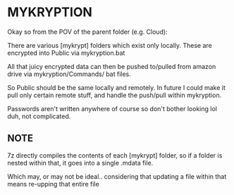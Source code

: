 # MYKRYPTION
Okay so from the POV of the parent folder (e.g. Cloud):

There are various [mykrypt] folders which exist only locally.
These are encrypted into Public via mykryption.bat

All that juicy encrypted data can then be pushed to/pulled from amazon drive via mykryption/Commands/ bat files.

So Public should be the same locally and remotely.
In future I could make it pull only certain remote stuff, and handle the push/pull within mykryption.

Passwords aren't written anywhere of course so don't bother looking lol duh, not complicated.


## NOTE
7z directly compiles the contents of each [mykrypt] folder,
so if a folder is nested within that, it goes into a single .mdata file.

Which may, or may not be ideal.. considering that updating a file within that means re-upping that entire file
